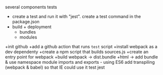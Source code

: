 several components
tests
 - create a test and run it with "jest". create a test command in the package.json
- build + deployment
   - bundles
   - modules

+init github
+add a github action that runs `test` script
+install webpack as a dev dependenty
+create a npm script that builds sources.js
+create an entry point for webpack
+build webpack -> dist.bundle
+html -> add bundle & use namespace module
imports and exports - using ES6
add transpiling (webpack & babel) so that IE could use it
test jest 
